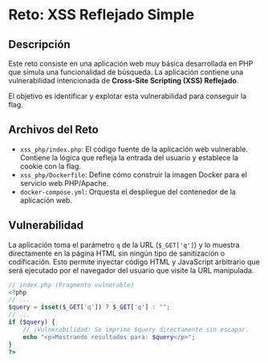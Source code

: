 # Reto: XSS Reflejado Simple

## Descripción

Este reto consiste en una aplicación web muy básica desarrollada en PHP que simula una funcionalidad de búsqueda. La aplicación contiene una vulnerabilidad intencionada de **Cross-Site Scripting (XSS) Reflejado**.

El objetivo es identificar y explotar esta vulnerabilidad para conseguir la flag.

## Archivos del Reto

*   `xss_php/index.php`: El código fuente de la aplicación web vulnerable. Contiene la lógica que refleja la entrada del usuario y establece la cookie con la flag.
*   `xss_php/Dockerfile`: Define cómo construir la imagen Docker para el servicio web PHP/Apache.
*   `docker-compose.yml`: Orquesta el despliegue del contenedor de la aplicación web.

## Vulnerabilidad

La aplicación toma el parámetro `q` de la URL (`$_GET['q']`) y lo muestra directamente en la página HTML sin ningún tipo de sanitización o codificación. Esto permite inyectar código HTML y JavaScript arbitrario que será ejecutado por el navegador del usuario que visite la URL manipulada.

```php
// index.php (Fragmento vulnerable)
<?php
// ...
$query = isset($_GET['q']) ? $_GET['q'] : "";
// ...
if ($query) {
    // ¡Vulnerabilidad! Se imprime $query directamente sin escapar.
    echo "<p>Mostrando resultados para: $query</p>";
}
?>
